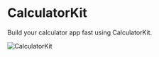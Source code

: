 # CalculatorKit
Build your calculator app fast using CalculatorKit.

<img alt="CalculatorKit" src="https://user-images.githubusercontent.com/34618339/99823808-2cb4c580-2b98-11eb-909e-72f15ca574bf.png" style="max-height=150px">
